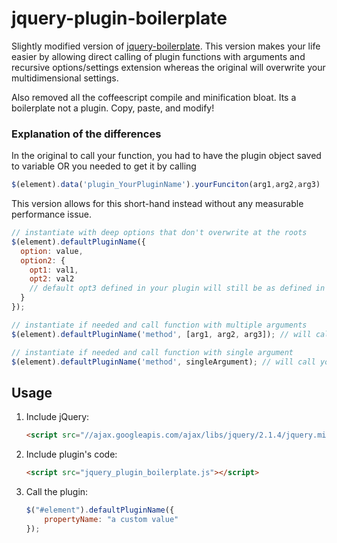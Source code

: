 # jquery-plugin-boilerplate
Slightly modified version of [jquery-boilerplate](https://github.com/jquery-boilerplate/jquery-boilerplate).  This version makes your life easier by allowing direct calling of plugin functions with arguments and recursive options/settings extension whereas the original will overwrite your multidimensional settings.

Also removed all the coffeescript compile and minification bloat.  Its a boilerplate not a plugin.  Copy, paste, and modify!

### Explanation of the differences

In the original to call your function, you had to have the plugin object saved to variable OR you needed to get it by calling 
```js
$(element).data('plugin_YourPluginName').yourFunciton(arg1,arg2,arg3)
```
This version allows for this short-hand instead without any measurable performance issue.
```javascript
// instantiate with deep options that don't overwrite at the roots
$(element).defaultPluginName({
  option: value, 
  option2: {
    opt1: val1,
    opt2: val2
    // default opt3 defined in your plugin will still be as defined in plugin
  }
});

// instantiate if needed and call function with multiple arguments
$(element).defaultPluginName('method', [arg1, arg2, arg3]); // will call yourOtherFunction(arg1, arg2, arg3)

// instantiate if needed and call function with single argument
$(element).defaultPluginName('method', singleArgument); // will call yourOtherFunction(singleArgument)
```

## Usage

1. Include jQuery:

	```html
	<script src="//ajax.googleapis.com/ajax/libs/jquery/2.1.4/jquery.min.js"></script>
	```

2. Include plugin's code:

	```html
	<script src="jquery_plugin_boilerplate.js"></script>
	```

3. Call the plugin:

	```javascript
	$("#element").defaultPluginName({
		propertyName: "a custom value"
	});
	```
